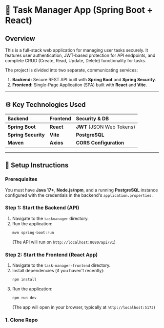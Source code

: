 # 📝 Task Manager App (Spring Boot + React)

## Overview
This is a full-stack web application for managing user tasks securely. It features user authentication, JWT-based protection for API endpoints, and complete CRUD (Create, Read, Update, Delete) functionality for tasks.

The project is divided into two separate, communicating services:
1.  **Backend:** Secure REST API built with **Spring Boot** and **Spring Security**.
2.  **Frontend:** Single-Page Application (SPA) built with **React** and **Vite**.

---

## ⚙️ Key Technologies Used
| Backend | Frontend | Security & DB |
| :--- | :--- | :--- |
| **Spring Boot** | **React** | **JWT** (JSON Web Tokens) |
| **Spring Security** | **Vite** | **PostgreSQL** |
| **Maven** | **Axios** | **CORS Configuration** |
---

## 🚀 Setup Instructions

### Prerequisites

You must have **Java 17+**, **Node.js/npm**, and a running **PostgreSQL** instance configured with the credentials in the backend's `application.properties`.

### Step 1: Start the Backend (API)

1.  Navigate to the `taskmanager` directory.
2.  Run the application:
    ```bash
    mvn spring-boot:run
    ```
    (The API will run on `http://localhost:8080/api/v1`)

### Step 2: Start the Frontend (React App)

1.  Navigate to the `task-manager-frontend` directory.
2.  Install dependencies (if you haven't recently):
    ```bash
    npm install
    ```
3.  Run the application:
    ```bash
    npm run dev
    ```
    (The app will open in your browser, typically at `http://localhost:5173`)



### 1. Clone Repo
```bash



